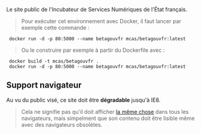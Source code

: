 Le site public de l'Incubateur de Services Numériques de l'État français.

> Pour exécuter cet environnement avec Docker, il faut lancer par exemple cette commande :

     docker run -d -p 80:5000 --name betagouvfr mcas/betagouvfr:latest

> Ou le construire par exemple à partir du Dockerfile avec :

     docker build -t mcas/betagouvfr .
     docker run -d -p 80:5000 --name betagouvfr mcas/betagouvfr:latest
     
## Support navigateur

Au vu du public visé, ce site doit être **dégradable** jusqu'à IE8.

> Cela ne signifie pas qu'il doit afficher [la même chose](http://dowebsitesneedtolookexactlythesameineverybrowser.com) dans tous les navigateurs, mais simpelment que son contenu doit être lisible même avec des navigateurs obsolètes.
